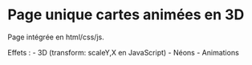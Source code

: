 <h1>Page unique cartes animées en 3D</h1>
<p>Page intégrée en html/css/js.</p>
Effets : 
  - 3D (transform: scaleY,X en JavaScript)
  - Néons
  - Animations
